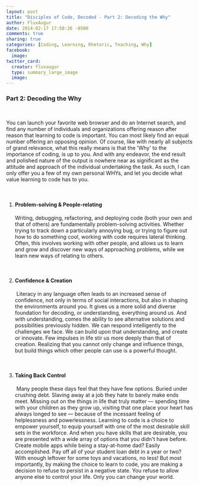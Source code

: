 ```yaml
---
layout: post
title: "Disciples of Code, Decoded - Part 2: Decoding the Why"
author: FluxAugur
date: 2014-02-17 17:50:26 -0500
comments: true
sharing: true
categories: [Coding, Learning, Rhetoric, Teaching, Why]
facebook:
  image:
twitter_card:
  creator: fluxaugur
  type: summary_large_image
  image:
---
```

<h3>Part 2: Decoding the Why</h3><br>
<p>You can launch your favorite web browser and do an Internet search, and find any number of individuals and organizations offering reason after reason that learning to code is important. You can most likely find an equal number offering an opposing opinion. Of course, like with nearly all subjects of grand relevance, what this really means is that the 'Why' to the importance of coding, is up to you. And with any endeavor, the end result and polished nature of the output is nowhere near as significant as the attitude and approach of the individual undertaking the task. As such, I can only offer you a few of my own personal WHYs, and let you decide what value learning to code has to you.</p><br>
<ol>
  <li><h4>Problem-solving & People-relating </h4>
  <p>Writing, debugging, refactoring, and deploying code (both your own and that of others) are fundamentally problem-solving activities. Whether trying to track down a particularly annoying bug, or trying to figure out how to do something cool, working with code requires lateral thinking. Often, this involves working with other people, and allows us to learn and grow and discover new ways of approaching problems, while we learn new ways of relating to others.</p></li><br>
  <li><h4>Confidence & Creation</h4>
  <p> Literacy in any language often leads to an increased sense of confidence, not only in terms of social interactions, but also in shaping the environments around you. It gives us a more solid and diverse foundation for decoding, or understanding, everything around us. And with understanding, comes the ability to see alternative solutions and possibilities previously hidden. We can respond intelligently to the challenges we face. We can build upon that understanding, and create or innovate. Few impulses in life stir us more deeply than that of creation. Realizing that you cannot only change and influence things, but build things which other people can use is a powerful thought.</p></li><br>
  <li><h4>Taking Back Control</h4>
  <p> Many people these days feel that they have few options. Buried under crushing debt. Slaving away at a job they hate to barely make ends meet. Missing out on the things in life that truly matter — spending time with your children as they grow up, visiting that one place your heart has always longed to see — because of the incessant feeling of helplessness and powerlessness. Learning to code is a choice to empower yourself, to equip yourself with one of the most desirable skill sets in the workforce. And when you have skills that are desirable, you are presented with a wide array of options that you didn't have before. Create mobile apps while being a stay-at-home dad? Easily accomplished. Pay off all of your student loan debt in a year or two? With enough leftover for some toys and vacations, no less! But most importantly, by making the choice to learn to code, you are making a decision to refuse to persist in a negative state. You refuse to allow anyone else to control your life. Only you can change your world.</p></li><br>
</ol>
